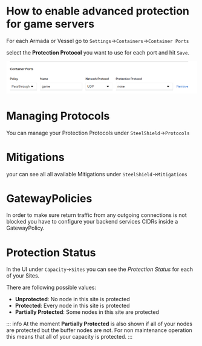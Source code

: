 # How to enable advanced protection for game servers

For each Armada or Vessel go to `Settings`->`Containers`->`Container Ports`

select the **Protection Protocol** you want to use for each port and hit `Save`.

![Ports](images/ports.png)


# Managing Protocols
You can manage your Protection Protocols under `SteelShield`->`Protocols`


# Mitigations
your can see all all available Mitigations under `SteelShield`->`Mitigations`


# GatewayPolicies
In order to make sure return traffic from any outgoing connections is not blocked you have to configure your backend services CIDRs inside a GatewayPolicy.

# Protection Status
In the UI under `Capacity`->`Sites` you can see the *Protection Status* for each of your Sites.

There are following possible values:

- **Unprotected**: No node in this site is protected
- **Protected**: Every node in this site is protected
- **Partially Protected**: Some nodes in this site are protected

::: info
At the moment **Partially Protected** is also shown if all of your nodes are protected but the buffer nodes are not.
For non maintenance operation this means that all of your capacity is protected.
:::
